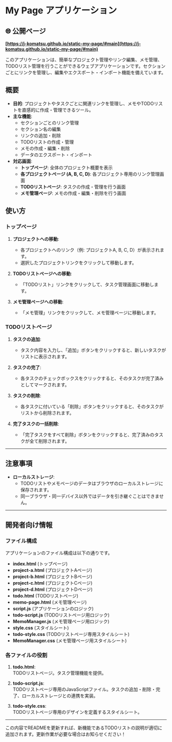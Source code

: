 # My Page アプリケーション

## 🌐 公開ページ
**[https://j-komatsu.github.io/static-my-page/#main](https://j-komatsu.github.io/static-my-page/#main)**

このアプリケーションは、簡単なプロジェクト管理やリンク編集、メモ管理、TODOリスト管理を行うことができるウェブアプリケーションです。セクションごとにリンクを管理し、編集やエクスポート・インポート機能を備えています。

## 概要

- **目的**: プロジェクトやタスクごとに関連リンクを管理し、メモやTODOリストを直感的に作成・管理できるツール。
- **主な機能**:
  - セクションごとのリンク管理
  - セクション名の編集
  - リンクの追加・削除
  - TODOリストの作成・管理
  - メモの作成・編集・削除
  - データのエクスポート・インポート
- **対応画面**:
  - **トップページ**: 全体のプロジェクト概要を表示
  - **各プロジェクトページ (A, B, C, D)**: 各プロジェクト専用のリンク管理画面
  - **TODOリストページ**: タスクの作成・管理を行う画面
  - **メモ管理ページ**: メモの作成・編集・削除を行う画面

## 使い方

### トップページ

1. **プロジェクトへの移動**:
   - 各プロジェクトへのリンク（例: プロジェクトA, B, C, D）が表示されます。
   - 選択したプロジェクトリンクをクリックして移動します。

2. **TODOリストページへの移動**:
   - 「TODOリスト」リンクをクリックして、タスク管理画面に移動します。

3. **メモ管理ページへの移動**:
   - 「メモ管理」リンクをクリックして、メモ管理ページに移動します。

### TODOリストページ

1. **タスクの追加**:
   - タスク内容を入力し、「追加」ボタンをクリックすると、新しいタスクがリストに表示されます。

2. **タスクの完了**:
   - 各タスクのチェックボックスをクリックすると、そのタスクが完了済みとしてマークされます。

3. **タスクの削除**:
   - 各タスクに付いている「削除」ボタンをクリックすると、そのタスクがリストから削除されます。

4. **完了タスクの一括削除**:
   - 「完了タスクをすべて削除」ボタンをクリックすると、完了済みのタスクが全て削除されます。

---

## 注意事項

- **ローカルストレージ**:
  - TODOリストやメモページのデータはブラウザのローカルストレージに保存されます。
  - 同一ブラウザ・同一デバイス以外ではデータを引き継ぐことはできません。

---

## 開発者向け情報

### ファイル構成

アプリケーションのファイル構成は以下の通りです。

- **index.html** (トップページ)
- **project-a.html** (プロジェクトAページ)
- **project-b.html** (プロジェクトBページ)
- **project-c.html** (プロジェクトCページ)
- **project-d.html** (プロジェクトDページ)
- **todo.html** (TODOリストページ)
- **memo-page.html** (メモ管理ページ)
- **script.js** (アプリケーションのロジック)
- **todo-script.js** (TODOリストページ用ロジック)
- **MemoManager.js** (メモ管理ページ用ロジック)
- **style.css** (スタイルシート)
- **todo-style.css** (TODOリストページ専用スタイルシート)
- **MemoManager.css** (メモ管理ページ用スタイルシート)

### 各ファイルの役割

1. **todo.html**:  
   TODOリストページ。タスク管理機能を提供。

2. **todo-script.js**:  
   TODOリストページ専用のJavaScriptファイル。タスクの追加・削除・完了、ローカルストレージとの連携を実装。

3. **todo-style.css**:  
   TODOリストページ専用のデザインを定義するスタイルシート。

---

この内容でREADMEを更新すれば、新機能であるTODOリストの説明が適切に追加されます。更新作業が必要な場合はお知らせください！
